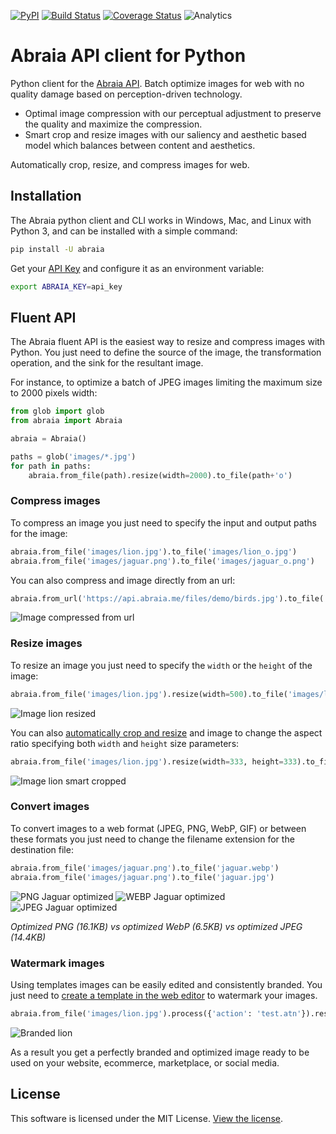 [![PyPI](https://img.shields.io/pypi/v/abraia.svg)](https://pypi.org/project/abraia/)
[![Build Status](https://travis-ci.org/abraia/abraia-python.svg)](https://travis-ci.org/abraia/abraia-python)
[![Coverage Status](https://coveralls.io/repos/github/abraia/abraia-python/badge.svg)](https://coveralls.io/github/abraia/abraia-python)
![Analytics](https://ga-beacon.appspot.com/UA-108018608-1/github/python?pixel)

# Abraia API client for Python

Python client for the [Abraia API](https://abraia.me/docs/api/). Batch optimize images for web with no quality damage based on perception-driven
technology.

* Optimal image compression with our perceptual adjustment to preserve the quality and maximize the compression.
* Smart crop and resize images with our saliency and aesthetic based model which balances between content and aesthetics.

Automatically crop, resize, and compress images for web.

## Installation

The Abraia python client and CLI works in Windows, Mac, and Linux with Python 3, and can be installed with a simple command:

```sh
pip install -U abraia
```

Get your [API Key](https://abraia.me/console/settings) and configure it as an environment variable:

```sh
export ABRAIA_KEY=api_key
```

## Fluent API

The Abraia fluent API is the easiest way to resize and compress images with Python. You just need to define the source of the image, the transformation operation, and the sink for the resultant image.

For instance, to optimize a batch of JPEG images limiting the maximum size to 2000 pixels width:

```python
from glob import glob
from abraia import Abraia

abraia = Abraia()

paths = glob('images/*.jpg')
for path in paths:
    abraia.from_file(path).resize(width=2000).to_file(path+'o')
```

### Compress images

To compress an image you just need to specify the input and output paths for the image:

```python
abraia.from_file('images/lion.jpg').to_file('images/lion_o.jpg')
abraia.from_file('images/jaguar.png').to_file('images/jaguar_o.png')
```

You can also compress and image directly from an url:

```python
abraia.from_url('https://api.abraia.me/files/demo/birds.jpg').to_file('images/birds_o.jpg')
```

![Image compressed from url](https://github.com/abraia/abraia-python/raw/master/images/birds_o.jpg)

### Resize images

To resize an image you just need to specify the `width` or the `height` of the image:

```python
abraia.from_file('images/lion.jpg').resize(width=500).to_file('images/lion_500.jpg')
```

![Image lion resized](https://github.com/abraia/abraia-python/raw/master/images/lion_500.jpg)

You can also [automatically crop and resize](https://abraia.me/docs/smart-cropping) and image to change the aspect ratio specifying both `width` and `height` size parameters:

```python
abraia.from_file('images/lion.jpg').resize(width=333, height=333).to_file('images/lion_333x333.jpg')
```

![Image lion smart cropped](https://github.com/abraia/abraia-python/raw/master/images/lion_333x333.jpg)

### Convert images

To convert images to a web format (JPEG, PNG, WebP, GIF) or between these formats you just need to change the filename extension for the destination file:

```python
abraia.from_file('images/jaguar.png').to_file('jaguar.webp')
abraia.from_file('images/jaguar.png').to_file('jaguar.jpg')
```

![PNG Jaguar optimized](https://github.com/abraia/abraia-python/raw/master/images/jaguar_o.png)
![WEBP Jaguar optimized](https://github.com/abraia/abraia-python/raw/master/images/jaguar.webp)
![JPEG Jaguar optimized](https://github.com/abraia/abraia-python/raw/master/images/jaguar.jpg)

*Optimized PNG (16.1KB) vs optimized WebP (6.5KB) vs optimized JPEG (14.4KB)*

### Watermark images

Using templates images can be easily edited and consistently branded. You just need to [create a template in the web editor](https://abraia.me/console/editor) to watermark your images.

```python
abraia.from_file('images/lion.jpg').process({'action': 'test.atn'}).resize(width=333).to_file('images/lion_brand.jpg')
```

![Branded lion](https://github.com/abraia/abraia-python/raw/master/images/branded.jpg)

As a result you get a perfectly branded and optimized image ready to be used on your website, ecommerce, marketplace, or social media.

## License

This software is licensed under the MIT License. [View the license](LICENSE).
